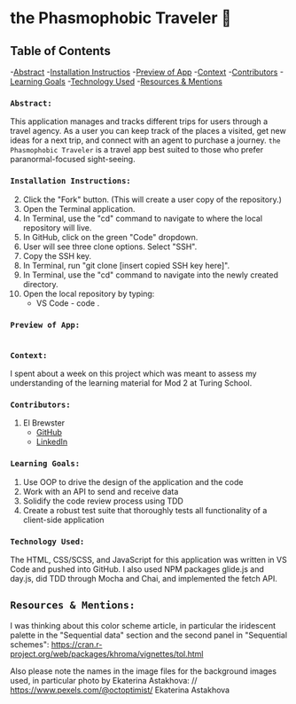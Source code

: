 # the Phasmophobic Traveler 👻

## Table of Contents
-[Abstract](#abstract)
-[Installation Instructios](#installation-instructions)
-[Preview of App](#preview-of-app)
-[Context](#context)
-[Contributors](#contributors)
-[Learning Goals](#learning-goals)
-[Technology Used](#technology-used)
-[Resources & Mentions](#resources--mentions)

### `Abstract:`
This application manages and tracks different trips for users through a travel agency. As a user you can keep track of the places a visited, get new ideas for a next trip, and connect with an agent to purchase a journey. `the Phasmophobic Traveler` is a travel app best suited to those who prefer paranormal-focused sight-seeing.

### `Installation Instructions:`
<!-- 1. [Click To Open Repo](https://github.com/KarrarQ/idea-Box) -->
2. Click the "Fork" button. (This will create a user copy of the repository.)
3. Open the Terminal application.
4. In Terminal, use the "cd" command to navigate to where the local repository will live.
5. In GitHub, click on the green "Code" dropdown.
6. User will see three clone options. Select "SSH".
7. Copy the SSH key.
8. In Terminal, run "git clone [insert copied SSH key here]".
9. In Terminal, use the "cd" command to navigate into the newly created directory.
10. Open the local repository by typing:
    * VS Code - code .

### `Preview of App:`
<img width="" alt="" src="">

### `Context:`
I spent about a week on this project which was meant to assess my understanding of the learning material for Mod 2 at Turing School.

### `Contributors:`
1. El Brewster
    * [GitHub](https://github.com/ElBrewster)
    * [LinkedIn](https://www.linkedin.com/in/el-brewster-9817b0255/)

### `Learning Goals:`
1. Use OOP to drive the design of the application and the code
2. Work with an API to send and receive data
3. Solidify the code review process using TDD
4. Create a robust test suite that thoroughly tests all functionality of a client-side application

### `Technology Used:`
The HTML, CSS/SCSS, and JavaScript for this application was written in VS Code and pushed into GitHub. 
I also used NPM packages glide.js and day.js, did TDD through Mocha and Chai, and implemented the fetch API.

## `Resources & Mentions:`
I was thinking about this color scheme article, in particular the iridescent palette in the "Sequential data" section and the second panel in "Sequential schemes":
https://cran.r-project.org/web/packages/khroma/vignettes/tol.html

Also please note the names in the image files for the background images used, in particular photo by Ekaterina Astakhova:
// https://www.pexels.com/@octoptimist/ Ekaterina Astakhova
